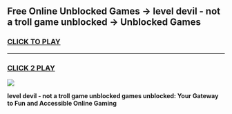 
## Free Online Unblocked Games → level devil - not a troll game unblocked → Unblocked Games
<h3>
<a href="https://premium.freeplayer.one?title=level_devil_-_not_a_troll_game_unblocked&ref=21F">CLICK TO PLAY</a></h3>
<hr>

<h3>
<a href="https://premium.freeplayer.one?title=level_devil_-_not_a_troll_game_unblocked&ref=21F">CLICK 2 PLAY</a>
  
</h3>

<a href="https://premium.freeplayer.one?title=level_devil_-_not_a_troll_game_unblocked&ref=21F/"><img src="https://clearcache.store/games.png"></a>


**level devil - not a troll game unblocked games unblocked: Your Gateway to Fun and Accessible Online Gaming**
